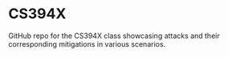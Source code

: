 # CS394X
GitHub repo for the CS394X class showcasing attacks and their corresponding mitigations in various scenarios.
